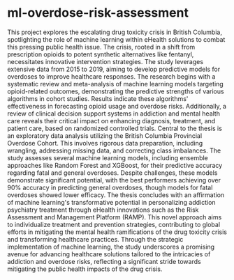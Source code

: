 # ml-overdose-risk-assessment

This project explores the escalating drug toxicity crisis in British Columbia, spotlighting the role of machine learning within eHealth solutions to combat this pressing public health issue. The crisis, rooted in a shift from prescription opioids to potent synthetic alternatives like fentanyl, necessitates innovative intervention strategies. The study leverages extensive data from 2015 to 2019, aiming to develop predictive models for overdoses to improve healthcare responses. The research begins with a systematic review and meta-analysis of machine learning models targeting opioid-related outcomes, demonstrating the predictive strengths of various algorithms in cohort studies. Results indicate these algorithms' effectiveness in forecasting opioid usage and overdose risks. Additionally, a review of clinical decision support systems in addiction and mental health care reveals their critical impact on enhancing diagnosis, treatment, and patient care, based on randomized controlled trials. Central to the thesis is an exploratory data analysis utilizing the British Columbia Provincial Overdose Cohort. This involves rigorous data preparation, including wrangling, addressing missing data, and correcting class imbalances. The study assesses several machine learning models, including ensemble approaches like Random Forest and XGBoost, for their predictive accuracy regarding fatal and general overdoses. Despite challenges, these models demonstrate significant potential, with the best performers achieving over 90% accuracy in predicting general overdoses, though models for fatal overdoses showed lower efficacy. The thesis concludes with an affirmation of machine learning's transformative potential in personalizing addiction psychiatry treatment through eHealth innovations such as the Risk Assessment and Management Platform (RAMP). This novel approach aims to individualize treatment and prevention strategies, contributing to global efforts in mitigating the mental health ramifications of the drug toxicity crisis and transforming healthcare practices. Through the strategic implementation of machine learning, the study underscores a promising avenue for advancing healthcare solutions tailored to the intricacies of addiction and overdose risks, reflecting a significant stride towards mitigating the public health impacts of the drug crisis. 
